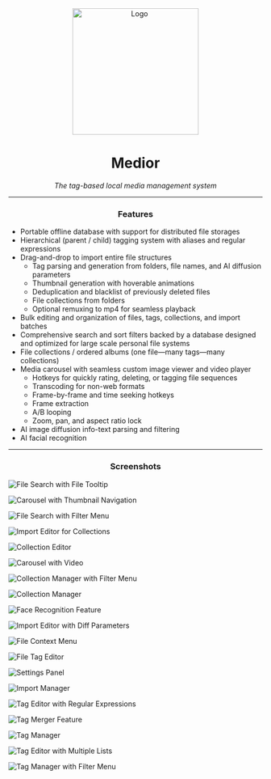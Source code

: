 <div id="toc" align="center">
  <img src="./_readme/_Logo.png" alt="Logo" width="250"/>
  <summary>
    <h1>Medior</h1>
  </summary>
  <i>The tag-based local media management system</i>
</div>

<hr />

<div align="center">
  <h3>Features</h3>
</div>

* Portable offline database with support for distributed file storages
* Hierarchical (parent / child) tagging system with aliases and regular expressions
* Drag-and-drop to import entire file structures
    * Tag parsing and generation from folders, file names, and AI diffusion parameters
    * Thumbnail generation with hoverable animations
    * Deduplication and blacklist of previously deleted files
    * File collections from folders
    * Optional remuxing to mp4 for seamless playback
* Bulk editing and organization of files, tags, collections, and import batches
* Comprehensive search and sort filters backed by a database designed and optimized for large scale personal file systems
* File collections / ordered albums (one file—many tags—many collections)
* Media carousel with seamless custom image viewer and video player
    * Hotkeys for quickly rating, deleting, or tagging file sequences
    * Transcoding for non-web formats
    * Frame-by-frame and time seeking hotkeys
    * Frame extraction
    * A/B looping
    * Zoom, pan, and aspect ratio lock
* AI image diffusion info-text parsing and filtering
* AI facial recognition

<hr />

<div align="center">
  <h3>Screenshots</h3>
</div>

![File Search with File Tooltip](./_readme/File%20Search%20-%20File%20Tooltip.png)

![Carousel with Thumbnail Navigation](./_readme/Carousel%20-%20Thumb%20Nav.png)

![File Search with Filter Menu](./_readme/File%20Search%20-%20Filter%20Menu.png)

![Import Editor for Collections](./_readme/Import%20Editor%20-%20Collections.png)

![Collection Editor](./_readme/Collection%20Editor.png)

![Carousel with Video](./_readme/Carousel%20-%20Video.png)

![Collection Manager with Filter Menu](./_readme/Collection%20Manager%20-%20Filter%20Menu.png)

![Collection Manager](./_readme/Collection%20Manager.png)

![Face Recognition Feature](./_readme/Face%20Recognition.png)

![Import Editor with Diff Parameters](./_readme/Import%20Editor%20-%20Diff%20Params.png)

![File Context Menu](./_readme/File%20Context%20Menu.png)

![File Tag Editor](./_readme/File%20Tag%20Editor.png)

![Settings Panel](./_readme/Settings.png)

![Import Manager](./_readme/Import%20Manager.png)

![Tag Editor with Regular Expressions](./_readme/Tag%20Editor%20-%20With%20RegEx.png)

![Tag Merger Feature](./_readme/Tag%20Merger.png)

![Tag Manager](./_readme/Tag%20Manager.png)

![Tag Editor with Multiple Lists](./_readme/Tag%20Editor%20-%20Multi-List.png)

![Tag Manager with Filter Menu](./_readme/Tag%20Manager%20-%20Filter%20Menu.png)